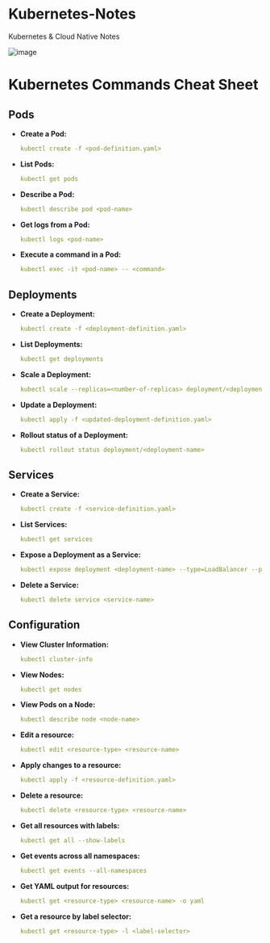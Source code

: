 # Kubernetes-Notes
Kubernetes &amp; Cloud Native Notes

![image](https://github.com/MiguelAngelHorta/Kubernetes-Notes/assets/106134627/5b3efaa3-5d08-4be2-99d7-eeedf28e689e)


# Kubernetes Commands Cheat Sheet

## Pods

- **Create a Pod:**  
  ```yaml
  kubectl create -f <pod-definition.yaml>
  ```

- **List Pods:**  
  ```yaml
  kubectl get pods
  ```

- **Describe a Pod:**  
  ```yaml
  kubectl describe pod <pod-name>
  ```

- **Get logs from a Pod:**  
  ```yaml
  kubectl logs <pod-name>
  ```

- **Execute a command in a Pod:**  
  ```yaml
  kubectl exec -it <pod-name> -- <command>
  ```

## Deployments

- **Create a Deployment:**  
  ```yaml
  kubectl create -f <deployment-definition.yaml>
  ```

- **List Deployments:**  
  ```yaml
  kubectl get deployments
  ```

- **Scale a Deployment:**  
  ```yaml
  kubectl scale --replicas=<number-of-replicas> deployment/<deployment-name>
  ```

- **Update a Deployment:**  
  ```yaml
  kubectl apply -f <updated-deployment-definition.yaml>
  ```

- **Rollout status of a Deployment:**  
  ```yaml
  kubectl rollout status deployment/<deployment-name>
  ```

## Services

- **Create a Service:**  
  ```yaml
  kubectl create -f <service-definition.yaml>
  ```

- **List Services:**  
  ```yaml
  kubectl get services
  ```

- **Expose a Deployment as a Service:**  
  ```yaml
  kubectl expose deployment <deployment-name> --type=LoadBalancer --port=<port> --target-port=<target-port>
  ```

- **Delete a Service:**  
  ```yaml
  kubectl delete service <service-name>
  ```

## Configuration

- **View Cluster Information:**  
  ```yaml
  kubectl cluster-info
  ```

- **View Nodes:**  
  ```yaml
  kubectl get nodes
  ```

- **View Pods on a Node:**  
  ```yaml
  kubectl describe node <node-name>
  ```

- **Edit a resource:**  
  ```yaml
  kubectl edit <resource-type> <resource-name>
  ```

- **Apply changes to a resource:**  
  ```yaml
  kubectl apply -f <resource-definition.yaml>
  ```

- **Delete a resource:**  
  ```yaml
  kubectl delete <resource-type> <resource-name>
  ```

- **Get all resources with labels:**  
  ```yaml
  kubectl get all --show-labels
  ```

- **Get events across all namespaces:**  
  ```yaml
  kubectl get events --all-namespaces
  ```

- **Get YAML output for resources:**  
  ```yaml
  kubectl get <resource-type> <resource-name> -o yaml
  ```

- **Get a resource by label selector:**  
  ```yaml
  kubectl get <resource-type> -l <label-selector>
  ```
